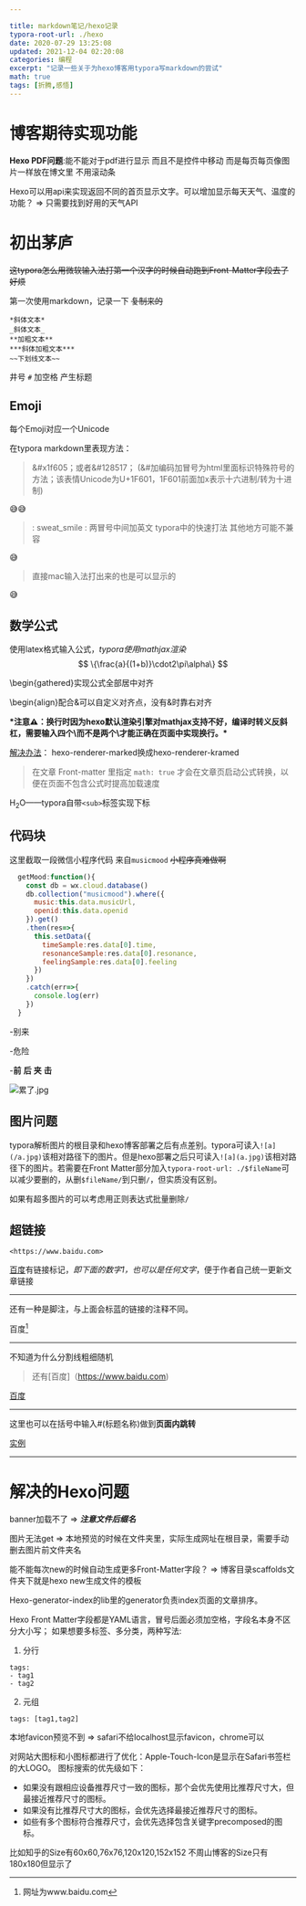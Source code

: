 ```yaml
---

title: markdown笔记/hexo记录
typora-root-url: ./hexo
date: 2020-07-29 13:25:08
updated: 2021-12-04 02:20:08
categories: 编程
excerpt: "记录一些关于为hexo博客用typora写markdown的尝试"
math: true
tags: [折腾,感悟]
---
```


# 博客期待实现功能

**Hexo PDF问题**:能不能对于pdf进行显示 而且不是控件中移动 而是每页每页像图片一样放在博文里 不用滚动条

Hexo可以用api来实现返回不同的首页显示文字。可以增加显示每天天气、温度的功能？ => 只需要找到好用的天气API

# 初出茅庐

~~这typora怎么用微软输入法打第一个汉字的时候自动跑到Front-Matter字段去了 好烦~~

第一次使用markdown，记录一下 ~~复制来的~~

```undefined
*斜体文本*
_斜体文本_
**加粗文本**
***斜体加粗文本***
~~下划线文本~~
```

井号 `#` 加空格 产生标题

## Emoji

每个Emoji对应一个Unicode

在typora markdown里表现方法：

> &#x1f605；或者&#128517； (&#加编码加冒号为html里面标识特殊符号的方法；该表情Unicode为U+1F601，1F601前面加x表示十六进制/转为十进制)

&#x1f605;&#128517;

> : sweat_smile :   两冒号中间加英文 typora中的快速打法 其他地方可能不兼容

:sweat_smile:

> 直接mac输入法打出来的也是可以显示的

😅

## 数学公式

使用latex格式输入公式，*typora使用mathjax渲染*
$$
\{\frac{a}{(1+b)}\cdot2\pi\alpha\}
$$

\begin{gathered}实现公式全部居中对齐

\begin{align}配合&可以自定义对齐点，没有&时靠右对齐

**\*注意⚠️：换行时因为hexo默认渲染引擎对mathjax支持不好，编译时转义反斜杠，需要输入四个\而不是两个\才能正确在页面中实现换行。\***

[解决办法](https://wenghonghui.github.io/2020/03/05/hexo-mathjax/)：
hexo-renderer-marked换成hexo-renderer-kramed

> 在文章 Front-matter 里指定 `math: true` 才会在文章页启动公式转换，以便在页面不包含公式时提高加载速度

H<sub>2</sub>O——typora自带`<sub>`标签实现下标


## 代码块

这里截取一段微信小程序代码 来自`musicmood` ~~小程序真难做啊~~

```js
  getMood:function(){
    const db = wx.cloud.database()
    db.collection("musicmood").where({
      music:this.data.musicUrl,
      openid:this.data.openid
    }).get()
    .then(res=>{
      this.setData({
        timeSample:res.data[0].time,
        resonanceSample:res.data[0].resonance,
        feelingSample:res.data[0].feeling
      })
    })
    .catch(err=>{
      console.log(err)
    })
  }
```

-别来

-危险

-**前** **后** **夹** **击**

![累了.jpg](QQ图片20200730152128.jpg)

## 图片问题

typora解析图片的根目录和hexo博客部署之后有点差别。typora可读入`![a](/a.jpg)`该相对路径下的图片。但是hexo部署之后只可读入`![a](a.jpg)`该相对路径下的图片。若需要在Front Matter部分加入`typora-root-url: ./$fileName`可以减少要删的，从删`$fileName/`到只删`/`，但实质没有区别。

如果有超多图片的可以考虑用正则表达式批量删除`/`

## 超链接

```
<https://www.baidu.com>
```

[百度][1]有链接标记，_即下面的数字1，也可以是任何文字_，便于作者自己统一更新文章链接

[1]:https://www.baidu.com	"有标识的超链接，百度网"

---

还有一种是脚注，与上面会标蓝的链接的注释不同。

百度[^1]

[^1]: 网址为www.baidu.com

------

不知道为什么分割线粗细随机

> 还有[百度]（https://www.baidu.com)

[百度](https://www.baidu.com/#dada )

---

这里也可以在括号中输入#(标题名称)做到**页面内跳转**

[实例](#超链接)

---

# 解决的Hexo问题

banner加载不了	=> 	***注意文件后缀名***

图片无法get	=>	本地预览的时候在文件夹里，实际生成网址在根目录，需要手动删去图片前文件夹名

能不能每次new的时候自动生成更多Front-Matter字段？ => 博客目录scaffolds文件夹下就是hexo new生成文件的模板

Hexo-generator-index的lib里的generator负责index页面的文章排序。

Hexo Front Matter字段都是YAML语言，冒号后面必须加空格，字段名本身不区分大小写；
如果想要多标签、多分类，两种写法:

1. 分行

```
tags:
- tag1
- tag2
```

2. 元组

```
tags: [tag1,tag2]
```

本地favicon预览不到 => safari不给localhost显示favicon，chrome可以

对网站大图标和小图标都进行了优化：Apple-Touch-Icon是显示在Safari书签栏的大LOGO。
图标搜索的优先级如下：

- 如果没有跟相应设备推荐尺寸一致的图标，那个会优先使用比推荐尺寸大，但最接近推荐尺寸的图标。
- 如果没有比推荐尺寸大的图标，会优先选择最接近推荐尺寸的图标。
- 如些有多个图标符合推荐尺寸，会优先选择包含关键字precomposed的图标。

比如知乎的Size有60x60,76x76,120x120,152x152
不周山博客的Size只有180x180但显示了



